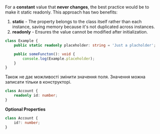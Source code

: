 For a **constant** value that **never changes**, the best practice would be to make it static readonly. This approach has two benefits:
1. **static** - The property belongs to the class itself rather than each instance, saving memory because it's not duplicated across instances.
2. **readonly** - Ensures the value cannot be modified after initialization.

```typeScript
class Example {
	public static readonly placeholder: string = 'Just a placholder';

	public someFuncton(): void {
		console.log(Example.placeholder);
	}
}
```
Також не дає можливості змінити значення поля. Значення можна записати тільки в конструкторі.
```typeScript
class Account {
	readonly id: number; 
}
```


**Optional Properties**
```typeScript
class Account {
	id?: number; 
}
```

